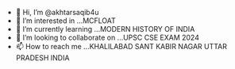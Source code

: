 - 👋 Hi, I’m @akhtarsaqib4u
- 👀 I’m interested in ...MCFLOAT
- 🌱 I’m currently learning ...MODERN HISTORY OF INDIA
- 💞️ I’m looking to collaborate on ...UPSC CSE EXAM 2024
- 📫 How to reach me ...KHALILABAD SANT KABIR NAGAR UTTAR PRADESH INDIA

<!---
akhtarsaqib4u/akhtarsaqib4u is a ✨ special ✨ repository because its `README.md` (this file) appears on your GitHub profile.
You can click the Preview link to take a look at your changes.
--->
